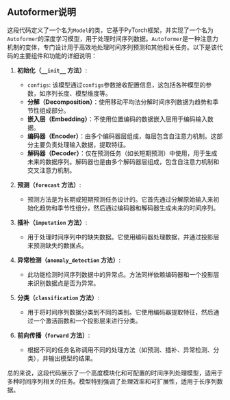 ## Autoformer说明
这段代码定义了一个名为`Model`的类，它基于PyTorch框架，并实现了一个名为`Autoformer`的深度学习模型，用于处理时间序列数据。`Autoformer`是一种注意力机制的变体，专门设计用于高效地处理时间序列预测和其他相关任务。以下是该代码的主要组件和功能的详细说明：

1. **初始化（`__init__` 方法）**:
   - `configs`: 该模型通过`configs`参数接收配置信息，这包括各种模型的参数，如序列长度、模型维度等。
   - **分解（Decomposition）**：使用移动平均法分解时间序列数据为趋势和季节性组成部分。
   - **嵌入层（Embedding）**：不使用位置编码的数据嵌入层用于编码输入数据。
   - **编码器（Encoder）**：由多个编码器层组成，每层包含自注意力机制。这部分主要负责处理输入数据，提取特征。
   - **解码器（Decoder）**：仅在预测任务（如长短期预测）中使用，用于生成未来的数据序列。解码器也是由多个解码器层组成，包含自注意力机制和交叉注意力机制。

2. **预测（`forecast` 方法）**:
   - 预测方法是为长期或短期预测任务设计的。它首先通过分解原始输入来初始化趋势和季节性组分，然后通过编码器和解码器生成未来的时间序列。

3. **插补（`imputation` 方法）**:
   - 用于处理时间序列中的缺失数据。它使用编码器处理数据，并通过投影层来预测缺失的数据点。

4. **异常检测（`anomaly_detection` 方法）**:
   - 此功能检测时间序列数据中的异常点。方法同样依赖编码器和一个投影层来识别数据点是否为异常。

5. **分类（`classification` 方法）**:
   - 用于将时间序列数据分类到不同的类别。它使用编码器提取特征，然后通过一个激活函数和一个投影层来进行分类。

6. **前向传播（`forward` 方法）**:
   - 根据不同的任务名称调用不同的处理方法（如预测、插补、异常检测、分类），并输出模型的结果。

总的来说，这段代码展示了一个高度模块化和可配置的时间序列处理模型，适用于多种时间序列相关的任务。模型特别强调了处理效率和可扩展性，适用于长序列数据。
